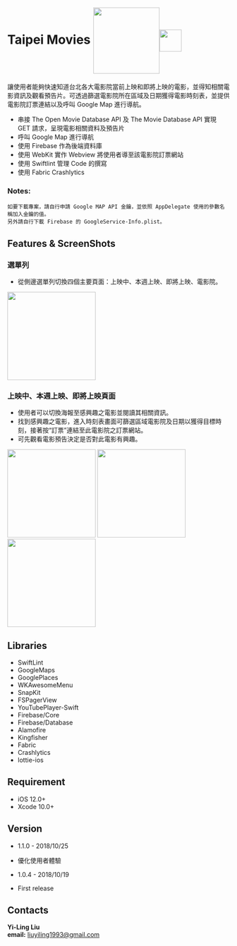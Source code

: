 # Taipei Movies [<img src = "https://i.imgur.com/ETMOSLq.png" width="150px" align=center >](https://itunes.apple.com/us/app/taipei-movies/id1439176860?l=zh&ls=1&mt=8)<img src ="https://i.imgur.com/mu0BHX5.jpg" width="50px" align=center>
讓使用者能夠快速知道台北各大電影院當前上映和即將上映的電影，並得知相關電影資訊及觀看預告片。可透過篩選電影院所在區域及日期獲得電影時刻表，並提供電影院訂票連結以及呼叫 Google Map 進行導航。
* 串接 The Open Movie Database API 及 The Movie Database API 實現 GET 請求，呈現電影相關資料及預告片
* 呼叫 Google Map 進行導航
* 使用 Firebase 作為後端資料庫
* 使用 WebKit 實作 Webview 將使用者導至該電影院訂票網站
* 使用 Swiftlint 管理 Code 的撰寫
* 使用 Fabric Crashlytics 
### Notes:
```
如要下載專案，請自行申請 Google MAP API 金鑰，並依照 AppDelegate 使用的參數名稱加入金鑰的值。
另外請自行下載 Firebase 的 GoogleService-Info.plist。
```
## Features & ScreenShots
### 選單列
* 從側邊選單列切換四個主要頁面：上映中、本週上映、即將上映、電影院。  

<img src ="https://i.imgur.com/1cRKX4Y.gif" width="200px">

### 上映中、本週上映、即將上映頁面
* 使用者可以切換海報至感興趣之電影並閱讀其相關資訊。
* 找到感興趣之電影，進入時刻表畫面可篩選區域電影院及日期以獲得目標時刻，接著按“訂票”連結至此電影院之訂票網站。
* 可先觀看電影預告決定是否對此電影有興趣。  

<img src ="https://i.imgur.com/UfSUQOr.gif" width="200px"> <img src ="https://i.imgur.com/M9vlm6B.gif" width="200px"> <img src ="https://i.imgur.com/7Ux8fg6.gif" width="200px">


## Libraries
* SwiftLint
* GoogleMaps
* GooglePlaces
* WKAwesomeMenu
* SnapKit
* FSPagerView
* YouTubePlayer-Swift
* Firebase/Core
* Firebase/Database
* Alamofire
* Kingfisher
* Fabric
* Crashlytics
* lottie-ios

## Requirement
* iOS 12.0+
* Xcode 10.0+

## Version
* 1.1.0 - 2018/10/25
* 優化使用者體驗  

* 1.0.4 - 2018/10/19
* First release 





## Contacts
**Yi-Ling Liu**  
**email:** liuyiling1993@gmail.com


